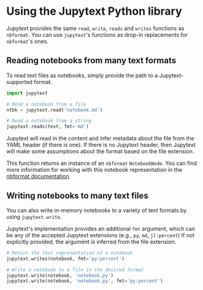 # Using the Jupytext Python library

Jupytext provides the same `read`, `write`, `reads` and `writes` functions as `nbformat`.
You can use `jupytext`'s functions as drop-in replacements for `nbformat`'s ones.

## Reading notebooks from many text formats

To read text files as notebooks, simply provide the path to a Jupytext-supported
format.
```python
import jupytext

# Read a notebook from a file 
ntbk = jupytext.read('notebook.md')

# Read a notebook from a string
jupytext.reads(text, fmt='md')
```

Jupytext will read in the content and infer metadata about the file
from the YAML header (if there is one). If there is no Jupytext header,
then Jupytext will make some assumptions about the format based on the
file extension.

This function returns an instance of an `nbformat` `NotebookNode`. You
can find more information for working with this notebook representation
in the [nbformat documentation](https://nbformat.readthedocs.io).

## Writing notebooks to many text files

You can also write in-memory notebooks to a variety of text formats by
using `jupytext.write`.

Jupytext's implementation provides an additional `fmt` argument,
which can be any of the accepted Jupytext extensions (e.g., `py`, `md`, `jl:percent`)
If not explicitly provided, the argument is inferred from the file extension.

```python
# Return the text representation of a notebook
jupytext.writes(notebook, fmt='py:percent')

# Write a notebook to a file in the desired format
jupytext.write(notebook, 'notebook.py')
jupytext.write(notebook, 'notebook.py', fmt='py:percent')
```
